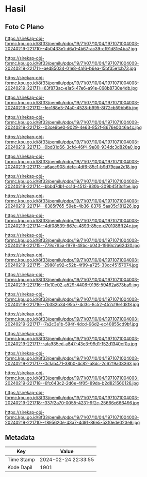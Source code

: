 # Hasil

## Foto C Plano

https://sirekap-obj-formc.kpu.go.id/8f33/pemilu/pdpr/19/71/07/10/04/1971071004003-20240219-221710--4b0433e1-d6a1-4b67-ac39-cf91d81e4ba7.jpg

https://sirekap-obj-formc.kpu.go.id/8f33/pemilu/pdpr/19/71/07/10/04/1971071004003-20240219-221711--aed85034-01e8-4a16-b6ea-15bf35e1cb73.jpg

https://sirekap-obj-formc.kpu.go.id/8f33/pemilu/pdpr/19/71/07/10/04/1971071004003-20240219-221711--63f873ac-e1a5-47e6-a91e-068b8730e4db.jpg

https://sirekap-obj-formc.kpu.go.id/8f33/pemilu/pdpr/19/71/07/10/04/1971071004003-20240219-221712--fec188e5-74a0-4528-b995-8f72cb59bb6b.jpg

https://sirekap-obj-formc.kpu.go.id/8f33/pemilu/pdpr/19/71/07/10/04/1971071004003-20240219-221712--03ce9be0-9029-4e63-852f-8676e0046a4c.jpg

https://sirekap-obj-formc.kpu.go.id/8f33/pemilu/pdpr/19/71/07/10/04/1971071004003-20240219-221713--0bd31d66-3cfd-46f4-9e80-934dc3d820a0.jpg

https://sirekap-obj-formc.kpu.go.id/8f33/pemilu/pdpr/19/71/07/10/04/1971071004003-20240219-221713--a6acc908-defc-4df6-85c1-b9d79eaa2c18.jpg

https://sirekap-obj-formc.kpu.go.id/8f33/pemilu/pdpr/19/71/07/10/04/1971071004003-20240219-221714--bbbd7db1-cc1d-4513-930b-309b45f3d1be.jpg

https://sirekap-obj-formc.kpu.go.id/8f33/pemilu/pdpr/19/71/07/10/04/1971071004003-20240219-221714--6385f765-59eb-4b36-8376-5aa05c181226.jpg

https://sirekap-obj-formc.kpu.go.id/8f33/pemilu/pdpr/19/71/07/10/04/1971071004003-20240219-221714--4df08539-867e-4893-85ce-d701086ff24c.jpg

https://sirekap-obj-formc.kpu.go.id/8f33/pemilu/pdpr/19/71/07/10/04/1971071004003-20240219-221715--779c795a-f979-48bc-b043-1966c2a62d30.jpg

https://sirekap-obj-formc.kpu.go.id/8f33/pemilu/pdpr/19/71/07/10/04/1971071004003-20240219-221715--29881e92-c52b-4f99-a725-33cc45157074.jpg

https://sirekap-obj-formc.kpu.go.id/8f33/pemilu/pdpr/19/71/07/10/04/1971071004003-20240219-221716--f1c10e02-a529-4406-9196-59462a673ba9.jpg

https://sirekap-obj-formc.kpu.go.id/8f33/pemilu/pdpr/19/71/07/10/04/1971071004003-20240219-221716--7b082b34-95b7-4d3c-8c52-452cf8e1d8f8.jpg

https://sirekap-obj-formc.kpu.go.id/8f33/pemilu/pdpr/19/71/07/10/04/1971071004003-20240219-221717--7a2c3e1b-594f-4dcd-96d2-ec40855cd9bf.jpg

https://sirekap-obj-formc.kpu.go.id/8f33/pemilu/pdpr/19/71/07/10/04/1971071004003-20240219-221717--afa935ed-a847-43e3-99d1-152d1340cf0a.jpg

https://sirekap-obj-formc.kpu.go.id/8f33/pemilu/pdpr/19/71/07/10/04/1971071004003-20240219-221717--0c1ab471-38b0-4c82-a8dc-2c6219a03363.jpg

https://sirekap-obj-formc.kpu.go.id/8f33/pemilu/pdpr/19/71/07/10/04/1971071004003-20240219-221718--6fc643c2-2d6e-4f05-89da-b2d821560126.jpg

https://sirekap-obj-formc.kpu.go.id/8f33/pemilu/pdpr/19/71/07/10/04/1971071004003-20240219-221718--337f2a70-0055-4231-9f2c-25666c666496.jpg

https://sirekap-obj-formc.kpu.go.id/8f33/pemilu/pdpr/19/71/07/10/04/1971071004003-20240219-221710--1895620e-43a7-4d91-86e5-53f0ede023e9.jpg


## Metadata

| Key        | Value               |
| ---------- | ------------------- |
| Time Stamp | 2024-02-24 22:33:55 |
| Kode Dapil | 1901                |



